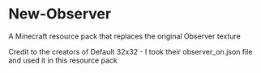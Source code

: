 # New-Observer
A Minecraft resource pack that replaces the original Observer texture

Credit to the creators of Default 32x32 - I took their observer_on.json file and used it in this resource pack
